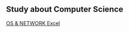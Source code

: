## Study about Computer Science



[OS & NETWORK Excel ](https://docs.google.com/spreadsheets/d/10H748bzbLsnT1bveloTcSnc-hi07q_NdGoetLRK612g/edit#gid=0)
